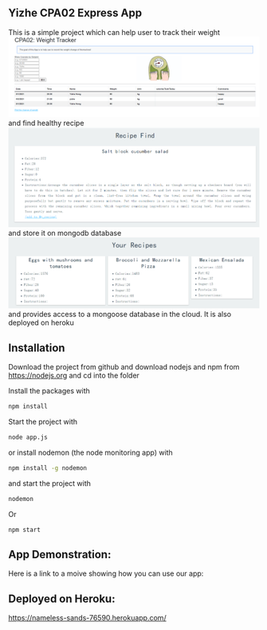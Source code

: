 ## Yizhe CPA02 Express App 

This is a simple project which can help user to track their weight 
![Test Image 1](./public/images/Pic3.png)
and find healthy recipe
![Test Image 2](./public/images/Pic1.png)
and store it on mongodb database
![Test Image 3](./public/images/Pic2.png)
and provides access to a mongoose database in the cloud. 
It is also deployed on heroku


## Installation
Download the project from github and download nodejs and npm from https://nodejs.org
and cd into the folder

Install the packages with
``` bash
npm install
```
Start the project with
``` bash
node app.js
```
or install nodemon (the node monitoring app) with
``` bash
npm install -g nodemon
```
and start the project with
``` bash
nodemon
```
Or 
``` bash
npm start
```

## App Demonstration:
Here is a link to a moive showing how you can use our app: 
## Deployed on Heroku:
https://nameless-sands-76590.herokuapp.com/


